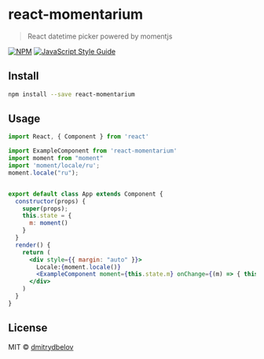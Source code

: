 # react-momentarium

> React datetime picker powered by momentjs

[![NPM](https://img.shields.io/npm/v/react-momentarium.svg)](https://www.npmjs.com/package/react-momentarium) [![JavaScript Style Guide](https://img.shields.io/badge/code_style-standard-brightgreen.svg)](https://standardjs.com)

## Install

```bash
npm install --save react-momentarium
```

## Usage

```jsx
import React, { Component } from 'react'

import ExampleComponent from 'react-momentarium'
import moment from "moment"
import 'moment/locale/ru';
moment.locale("ru");


export default class App extends Component {
  constructor(props) {
    super(props);
    this.state = {
      m: moment()
    }
  }
  render() {
    return (
      <div style={{ margin: "auto" }}>
        Locale:{moment.locale()}
        <ExampleComponent moment={this.state.m} onChange={(m) => { this.setState({ m: m }) }} onSave={() => { }} >...</ExampleComponent>
      </div>
    )
  }
}
```

## License

MIT © [dmitrydbelov](https://github.com/dmitrydbelov)
